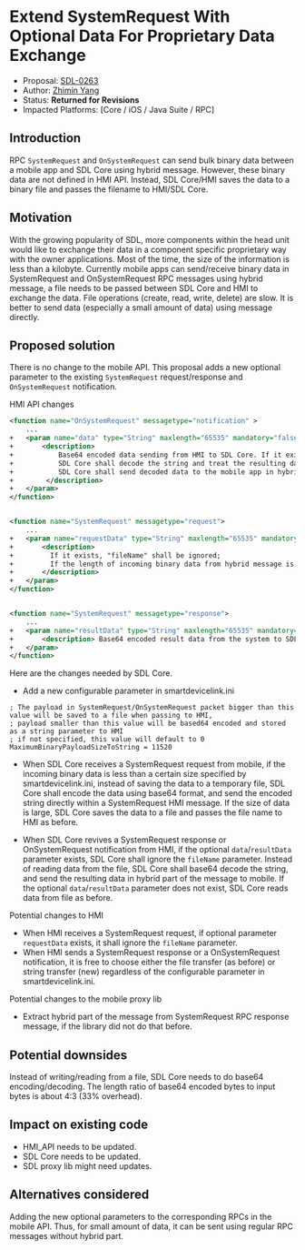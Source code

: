# Extend SystemRequest With Optional Data For Proprietary Data Exchange

* Proposal: [SDL-0263](0263-System-Request.md)
* Author: [Zhimin Yang](https://github.com/smartdevicelink/yang1070)
* Status: **Returned for Revisions**
* Impacted Platforms: [Core / iOS / Java Suite / RPC]

## Introduction

RPC `SystemRequest` and `OnSystemRequest` can send bulk binary data between a mobile app and SDL Core using hybrid message. However, these binary data are not defined in HMI API. Instead, SDL Core/HMI saves the data to a binary file and passes the filename to HMI/SDL Core. 

## Motivation

With the growing popularity of SDL, more components within the head unit would like to exchange their data in a component specific proprietary way with the owner applications. Most of the time, the size of the information is less than a kilobyte. Currently mobile apps can send/receive binary data in SystemRequest and OnSystemRequest RPC messages using hybrid message, a file needs to be passed between SDL Core and HMI to exchange the data. File operations (create, read, write, delete) are slow. It is better to send data (especially a small amount of data) using message directly.


## Proposed solution

There is no change to the mobile API. This proposal adds a new optional parameter to the existing `SystemRequest` request/response and `OnSystemRequest` notification.

 
HMI API changes

```xml
<function name="OnSystemRequest" messagetype="notification" >
    ...
+   <param name="data" type="String" maxlength="65535" mandatory="false">
+       <description> 
+           Base64 encoded data sending from HMI to SDL Core. If it exists, "fileName" shall be ignored; 
+           SDL Core shall decode the string and treat the resulting data like it comes from a binary file.
+           SDL Core shall send decoded data to the mobile app in hybrid part of message.
+        </description>
+   </param>
</function>


<function name="SystemRequest" messagetype="request">
    ...
+   <param name="requestData" type="String" maxlength="65535" mandatory="false">
+       <description>
+         If it exists, "fileName" shall be ignored;
+         If the length of incoming binary data from hybrid message is less than configured bytes, instead of saving it to a binary file, SDL Core base64 encodes the data.  
+       </description>
+   </param>
</function>


<function name="SystemRequest" messagetype="response">
    ...
+   <param name="resultData" type="String" maxlength="65535" mandatory="false">
+       <description> Base64 encoded result data from the system to SDL Core. SDL Core shall send decoded data to the mobile app in hybrid part of message. </description>
+   </param>
</function>
```


Here are the changes needed by SDL Core.
- Add a new configurable parameter in smartdevicelink.ini

```
; The payload in SystemRequest/OnSystemRequest packet bigger than this value will be saved to a file when passing to HMI,
; payload smaller than this value will be based64 encoded and stored as a string parameter to HMI 
; if not specified, this value will default to 0
MaximumBinaryPayloadSizeToString = 11520
```

- When SDL Core receives a SystemRequest request from mobile, if the incoming binary data is less than a certain size specified by smartdevicelink.ini, instead of saving the data to a temporary file, SDL Core shall encode the data using base64 format, and send the encoded string directly within a SystemRequest HMI message. If the size of data is large, SDL Core saves the data to a file and passes the file name to HMI as before.

- When SDL Core revives a SystemRequest response or OnSystemRequest notification from HMI, if the optional `data`/`resultData` parameter exists, SDL Core shall ignore the `fileName` parameter. Instead of reading data from the file, SDL Core shall base64 decode the string, and send the resulting data in hybrid part of the message to mobile. If the optional `data`/`resultData` parameter does not exist, SDL Core reads data from file as before.

Potential changes to HMI

- When HMI receives a SystemRequest request, if optional parameter `requestData` exists, it shall ignore the `fileName` parameter. 
- When HMI sends a SystemRequest response or a OnSystemRequest notification, it is free to choose either the file transfer (as before) or string transfer (new) regardless of the configurable parameter in smartdevicelink.ini.

Potential changes to the mobile proxy lib

- Extract hybrid part of the message from SystemRequest RPC response message, if the library did not do that before.



## Potential downsides

Instead of writing/reading from a file, SDL Core needs to do base64 encoding/decoding. The length ratio of base64 encoded bytes to input bytes is about 4:3 (33% overhead). 

## Impact on existing code

- HMI_API needs to be updated.
- SDL Core needs to be updated.
- SDL proxy lib might need updates.

## Alternatives considered

Adding the new optional parameters to the corresponding RPCs in the mobile API. Thus, for small amount of data, it can be sent using regular RPC messages without hybrid part.

